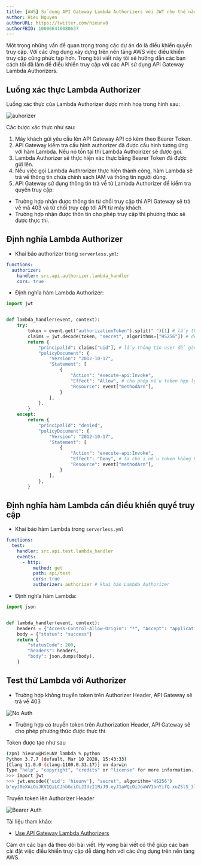 ```yaml
---
title: [AWS] Sử dụng API Gateway Lambda Authorizers với JWT như thế nào?
author: Hieu Nguyen
authorURL: https://twitter.com/hieunv8
authorFBID: 100006410080637
---
```


Một trọng những vấn đề quan trọng trong các dự án đó là điều khiển quyền truy cập. Với các ứng dụng xây dựng trên nền tảng AWS việc điều khiển truy cập cũng phức tạp hơn. Trong bài viết này tôi sẽ hướng dẫn các bạn cách tôi đã làm để điểu khiển truy cập với các API sử dụng API Gateway Lambda Authorizers.

## Luồng xác thực Lambda Authorizer

Luồng xác thực của Lambda Authorizer được minh hoạ trong hình sau:

![auhorizer](https://s3-ap-southeast-1.amazonaws.com/techover.storage/wp-content/uploads/2020/03/20165337/custom-auth-workflow.png)

Các bược xác thực như sau:

1. Máy khách gửi yêu cầu lên API Gateway API có kèm theo Bearer Token.
2. API Gateway kiểm tra cấu hình authorizer đã được cấu hình tương ứng với hàm Lambda. Nếu nó tồn tại thì Lambda Authoirizer sẽ được gọi.
3. Lambda Authorizer sẽ thực hiện xác thực bằng Bearer Token đã được gửi lên.
4. Nếu việc gọi Lambda Authrorizer thực hiện thành công, hàm Lambda sẽ trả về thông tin chứa chính sách IAM và thông tin người dùng.
5. API Gateway sử dụng thông tin trả về từ Lambda Authorizer để kiểm tra quyền truy cập:

- Trường hợp nhận được thông tin từ chối truy cập thì API Gateway sẽ trả về mã 403 và từ chối truy cập tới API từ máy khách.
- Trường hợp nhận được thôn tin cho phép truy cập thì phương thức sẽ được thực thi.

## Định nghĩa Lambda Authorizer

- Khai báo authorizer trong `serverless.yml`:

```yml
functions:
  authorizer:
    handler: src.api.authorizer.lambda_handler
    cors: true
```

- Định nghĩa hàm Lambda Authorizer:

```py
import jwt


def lambda_handler(event, context):
    try:
        token = event.get("authorizationToken").split(" ")[1] # lấy thông tin token trong Authorization header
        claims = jwt.decode(token, "secret", algorithms=["HS256"]) # decode xem token có hợp lệ không
        return {
            "principalId": claims["uid"], # lấy thông tin user đề gán vào IAM
            "policyDocument": {
                "Version": "2012-10-17",
                "Statement": [
                    {
                        "Action": "execute-api:Invoke",
                        "Effect": "Allow", # cho phép nếu token hợp lệ
                        "Resource": event["methodArn"],
                    }
                ],
            },
        }
    except:
        return {
            "principalId": "denied",
            "policyDocument": {
                "Version": "2012-10-17",
                "Statement": [
                    {
                        "Action": "execute-api:Invoke",
                        "Effect": "Deny", # từ chối nếu token không hợp lệ
                        "Resource": event["methodArn"],
                    }
                ],
            },
        }
```

## Định nghĩa hàm Lambda cần điều khiển quyề truy cập

- Khai báo hàm Lambda trong `serverless.yml`

```yml
functions:
  test:
    handler: src.api.test.lambda_handler
    events:
      - http:
          method: get
          path: api/test
          cors: true
          authorizer: authorizer # khai báo Lambda Authorizer
```

- Định nghĩa hàm Lambda:

```py
import json


def lambda_handler(event, context):
    headers = {"Access-Control-Allow-Origin": "*", "Accept": "application/json"}
    body = {"status": "success"}
    return {
        "statusCode": 200,
        "headers": headers,
        "body": json.dumps(body),
    }
```

## Test thử Lambda với Authorizer

- Trường hợp không truyền token trên Authorizer Header, API Gateway sẽ trả về 403

![No Auth](https://s3-ap-southeast-1.amazonaws.com/techover.storage/wp-content/uploads/2020/03/20164022/Screen-Shot-2020-03-20-at-4.39.16-PM.png)

- Trường hợp có truyền token trên Authorization Header, API Gateway sẽ cho phép phương thức được thực thi

Token được tạo như sau

```bash
(zpn) hieunv@HieuNV lambda % python
Python 3.7.7 (default, Mar 10 2020, 15:43:33)
[Clang 11.0.0 (clang-1100.0.33.17)] on darwin
Type "help", "copyright", "credits" or "license" for more information.
>>> import jwt
>>> jwt.encode({'uid': 'hieunv'}, "secret", algorithm='HS256')
b'eyJ0eXAiOiJKV1QiLCJhbGciOiJIUzI1NiJ9.eyJ1aWQiOiJoaWV1bnYifQ.xuZSlS_3lw6NvGvw_fQ2qXGBWiv2HpXTFtYtO85lQac'
```

Truyền token lên Authorizer Header

![Bearer Auth](https://s3-ap-southeast-1.amazonaws.com/techover.storage/wp-content/uploads/2020/03/20164614/Screen-Shot-2020-03-20-at-4.45.53-PM.png)

Tài liệu tham khảo:

- [Use API Gateway Lambda Authorizers](https://docs.aws.amazon.com/apigateway/latest/developerguide/apigateway-use-lambda-authorizer.html)

Cám ơn các bạn đã theo dõi bài viết. Hy vọng bài viết có thể giúp các bạn cài đặt việc điều khiển truy cập dễ dàng hơn với các ứng dụng trên nền tảng AWS.
